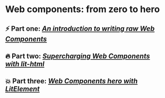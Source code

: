 # Web components: from zero to hero

## ⚡️ Part one: [_An introduction to writing raw Web Components_](https://github.com/thepassle/webcomponents-from-zero-to-hero/tree/master/part-one)
## 🔥 Part two: [_Supercharging Web Components with lit-html_](https://github.com/thepassle/webcomponents-from-zero-to-hero/tree/master/part-two)
## 💥 Part three: [_Web Components hero with LitElement_](https://github.com/thepassle/webcomponents-from-zero-to-hero/tree/master/part-three)
